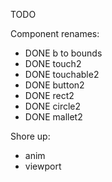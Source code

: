 TODO

Component renames:

- DONE b to bounds
- DONE touch2
- DONE touchable2
- DONE button2
- DONE rect2
- DONE circle2
- DONE mallet2

Shore up:

- anim
- viewport

